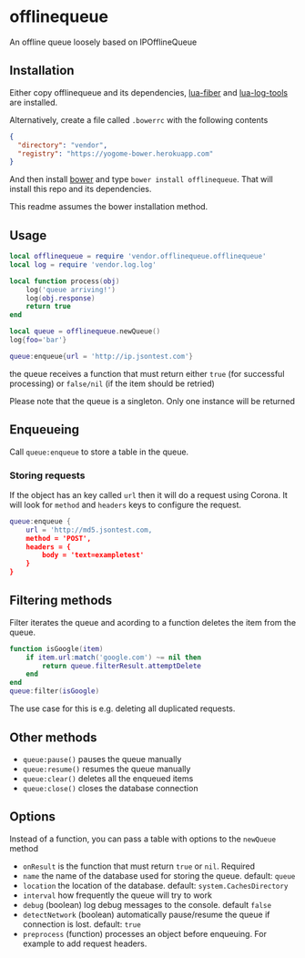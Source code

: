 offlinequeue
========

An offline queue loosely based on IPOfflineQueue

Installation
-----
Either copy offlinequeue and its dependencies, [lua-fiber](https://github.com/jeduan/lua-fiber) and [lua-log-tools](https://github.com/jeduan/lua-log-tools) are installed.

Alternatively, create a file called `.bowerrc` with the following contents
```json
{
  "directory": "vendor",
  "registry": "https://yogome-bower.herokuapp.com"
}
```

And then install [bower](http://bower.io/) and type `bower install offlinequeue`. That will install this repo and its dependencies.

This readme assumes the bower installation method.

Usage
----

```lua
local offlinequeue = require 'vendor.offlinequeue.offlinequeue'
local log = require 'vendor.log.log'

local function process(obj)
	log('queue arriving!')
	log(obj.response)
	return true
end

local queue = offlinequeue.newQueue()
log{foo='bar'}

queue:enqueue{url = 'http://ip.jsontest.com'}
```

the queue receives a function that must return either `true` (for successful processing) or `false/nil` (if the item should be retried)

Please note that the queue is a singleton. Only one instance will be returned

Enqueueing
-----

Call `queue:enqueue` to store a table in the queue.

### Storing requests

If the object has an key called `url` then it will do a request using Corona.
It will look for `method` and `headers` keys to configure the request.

```lua
queue:enqueue {
	url = 'http://md5.jsontest.com,
	method = 'POST',
	headers = {
		body = 'text=exampletest'
	}
}
```

Filtering methods
------

Filter iterates the queue and acording to a function deletes the item from the queue.

```lua
function isGoogle(item)
	if item.url:match('google.com') ~= nil then
		return queue.filterResult.attemptDelete
	end
end
queue:filter(isGoogle)
```

The use case for this is e.g. deleting all duplicated requests.

Other methods
-------
* `queue:pause()` pauses the queue manually
* `queue:resume()` resumes the queue manually
* `queue:clear()` deletes all the enqueued items
* `queue:close()` closes the database connection

Options
------
Instead of a function, you can pass a table with options to the `newQueue` method

* `onResult` is the function that must return `true` or `nil`. Required
* `name` the name of the database used for storing the queue. default: `queue`
* `location` the location of the database. default: `system.CachesDirectory`
* `interval` how frequently the queue will try to work
* `debug` (boolean) log debug messages to the console. default `false`
* `detectNetwork` (boolean) automatically pause/resume the queue if connection is lost. default: `true`
* `preprocess` (function) processes an object before enqueuing. For example to add request headers.
